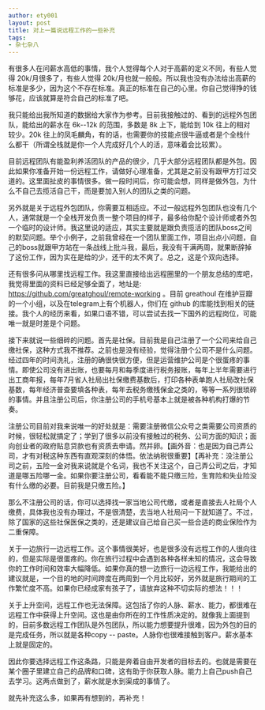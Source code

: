 ```yaml
---
author: ety001
layout: post
title: 对上一篇说远程工作的一些补充
tags:
- 杂七杂八
---
```


有很多人在问薪水高低的事情，我个人觉得每个人对于高薪的定义不同，有些人觉得 20k/月很多了，有些人觉得 20k/月也就一般般。所以我也没有办法给出高薪的标准是多少，因为这个不存在标准。真正的标准在自己的心里。你自己觉得挣的钱够花，应该就算是符合自己的标准了吧。

我只能给出我所知道的数据给大家作为参考。目前我接触过的、看到的远程外包团队，能给出的薪水在 6k--12k 的范围，多数是 8k 上下，能给到 10k 往上的相对较少。20k 往上的凤毛麟角，有的话，也需要你的技能点很牛逼或者是个全栈什么都干（所谓全栈就是你一个人完成好几个人的活，意味着会比较累）。

目前远程团队有能盈利养活团队的产品的很少，几乎大部分远程团队都是外包。因此如果你准备开始一份远程工作，请做好心理准备，尤其是之前没有跟甲方打过交道的。这里面扯皮的事情很多。做一段时间后，你可能会想，同样是做外包，为什么不自己去揽活自己干，而是要加入别人的团队之类的问题。

另外就是关于远程外包团队，你需要互相适应。不过一般远程外包团队也没有几个人，通常就是一个全栈开发负责一整个项目的样子，最多给你配个设计师或者外包一个临时的设计师。我这里说的适应，其实主要就是跟负责揽活的团队boss之间的默契问题。举个小例子，之前我曾经在一个团队里面工作，项目出点小问题，自己的boss就跟甲方站在一条战线上批斗我，最后，我没有干满两周，就果断辞掉了这份工作，因为实在是给的少，还干的太不爽了。总之，这是个双向选择。

还有很多问从哪里找远程工作。我这里直接给出远程圈里的一个朋友总结的库吧，我觉得里面的资料已经足够全面了，地址是: https://github.com/greatghoul/remote-working  。目前 greathoul 在维护豆瓣的一个小组，以及在telegram上有个机器人，你们在 github 的库能找到相关的链接。我个人的经历来看，如果口语不错，可以尝试去找一下国外的远程岗位，可能唯一就是时差是个问题。

接下来就说一些细碎的问题。首先是社保。目前我是自己注册了一个公司来给自己缴社保，这种方式我不推荐。之前也是没有经验，觉得注册个公司不是什么问题。经过四年的时间洗礼，注册的确很快很方便，但是运营维护公司是个很蛋疼的事情。即使公司没有进出账，也要每月和每季度进行税务报账，每年上半年需要进行出工商年报，每年7月省人社局出社保缴费基数后，打印各种表单跑人社局改社保基数，每年经济普查要填各种表，每年去税务缴残保金之类的，等等一系列很琐碎的事情。并且注册公司后，你注册公司的手机号基本上就是被各种机构打爆的节奏。

注册公司目前对我来说唯一的好处就是：需要注册微信公众号之类需要公司资质的时候，很轻松就搞定了；学到了很多以前没有接触过的税务、公司方面的知识；面向创业者的政府贴息贷款也有资质去申请。然并卵。【画外音：也是因为自己弄公司，才有对税这种东西有直观深刻的体悟。依法纳税很重要】【再补充：没注册公司之前，五险一金对我来说就是个名词，我也不关注这个，自己弄公司之后，才知道是哪五险哪一金。如果你要注册公司，看看能不能只缴三险，生育险和失业险没有什么缴的必要。目前我是只缴五险。】

那么不注册公司的话，你可以选择找一家当地公司代缴，或者是直接去人社局个人缴费，具体我也没有办理过，不是很清楚，去当地人社局问一下就知道了。不过，除了国家的这些社保医保之类的，还是建议自己给自己买一些合适的商业保险作为二重保障。

关于一边旅行一边远程工作。这个事情很美好，也是很多没有远程工作的人很向往的，但是实际是很蛋疼的。你在旅行过程中会遇到各种各样未知的情况，这会导致你的工作时间和效率大幅降低。如果你真的想一边旅行一边远程工作，我能给出的建议就是，一个目的地的时间跨度在两周到一个月比较好，另外就是旅行期间的工作繁忙度不高。如果你已经成家有孩子了，请放弃这种不切实际的想法！！！

关于上升空间，远程工作也无法保障。这包括了你的人脉、薪水、能力，都很难在远程工作中获得上升空间。这也是由你所在的工作性质决定的。就像我上面提到的，目前多数远程工作团队是外包团队，所以能力想要提升很难，因为外包的目的是完成任务，所以就是各种copy -- paste。人脉你也很难接触到客户。薪水基本上就是固定的。

因此你要选择远程工作这条路，只能是奔着自由开发者的目标去的。也就是需要在某个圈子里建立自己的品牌和口碑，这有助于你获取人脉。能力上自己push自己去学习。这两点做到了，薪水就是水到渠成的事情了。

就先补充这么多，如果再有想到的，再补充！
